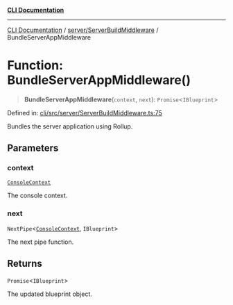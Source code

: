 [**CLI Documentation**](../../../README.md)

***

[CLI Documentation](../../../README.md) / [server/ServerBuildMiddleware](../README.md) / BundleServerAppMiddleware

# Function: BundleServerAppMiddleware()

> **BundleServerAppMiddleware**(`context`, `next`): `Promise`\<`IBlueprint`\>

Defined in: [cli/src/server/ServerBuildMiddleware.ts:75](https://github.com/stonemjs/cli/blob/83156d7f07cad6e0545ad29ba32878fdd248ede2/src/server/ServerBuildMiddleware.ts#L75)

Bundles the server application using Rollup.

## Parameters

### context

[`ConsoleContext`](../../../declarations/interfaces/ConsoleContext.md)

The console context.

### next

`NextPipe`\<[`ConsoleContext`](../../../declarations/interfaces/ConsoleContext.md), `IBlueprint`\>

The next pipe function.

## Returns

`Promise`\<`IBlueprint`\>

The updated blueprint object.
